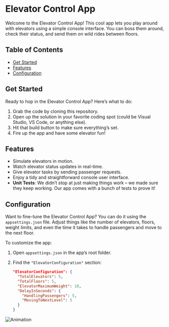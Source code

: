 # Elevator Control App

Welcome to the Elevator Control App! This cool app lets you play around with elevators using a simple console interface. You can boss them around, check their status, and send them on wild rides between floors.

## Table of Contents

- [Get Started](#get-started)
- [Features](#features)
- [Configuration](#configuration)

## Get Started

Ready to hop in the Elevator Control App? Here’s what to do:

1. Grab the code by cloning this repository.
2. Open up the solution in your favorite coding spot (could be Visual Studio, VS Code, or anything else).
3. Hit that build button to make sure everything’s set.
4. Fire up the app and have some elevator fun!

## Features

- Simulate elevators in motion.
- Watch elevator status updates in real-time.
- Give elevator tasks by sending passenger requests.
- Enjoy a tidy and straightforward console user interface.
- **Unit Tests**: We didn’t stop at just making things work – we made sure they keep working. Our app comes with a bunch of tests to prove it!

## Configuration

Want to fine-tune the Elevator Control App? You can do it using the `appsettings.json` file. Adjust things like the number of elevators, floors, weight limits, and even the time it takes to handle passengers and move to the next floor.

To customize the app:

1. Open `appsettings.json` in the app’s root folder.
2. Find the `"ElevatorConfiguration"` section:

   ```json
   "ElevatorConfiguration": {
     "TotalElevators": 5,
     "TotalFloors": 5,
     "ElevatorMaximumWeight": 10,
     "DelayInSeconds": {
       "HandlingPassengers": 5,
       "MovingToNextLevel": 5
     }
   }
![Animation](https://github.com/TlotloS/ElevatorChallenge/assets/28992353/50591a03-f562-4140-a2c8-9ebbb82836c5)
